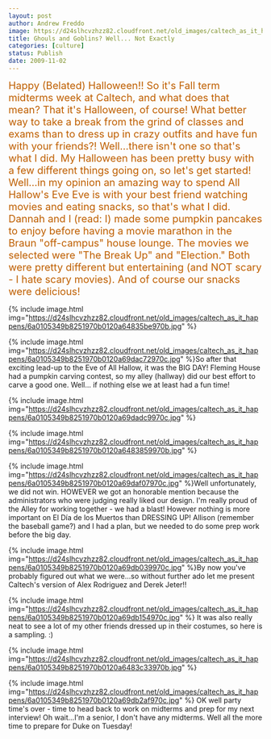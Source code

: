 ```yaml
---
layout: post
author: Andrew Freddo
image: https://d24slhcvzhzz82.cloudfront.net/old_images/caltech_as_it_happens/6a0105349b8251970b0120a69dabe9970c.jpg
title: Ghouls and Goblins? Well... Not Exactly
categories: [culture]
status: Publish
date: 2009-11-02
---
```


<span style="color: #bf5f00; font-size: 20px;"><span style="color: #bf5f00; font-size: 20px;">Happy (Belated) Halloween!!
So it's Fall term midterms week at Caltech, and what does that mean? That it's Halloween, of course! What better way to take a break from the grind of classes and exams than to dress up in crazy outfits and have fun with your friends?! Well...there isn't one so that's what I did. My Halloween has been pretty busy with a few different things going on, so let's get started!
Well...in my opinion an amazing way to spend All Hallow's Eve Eve is with your best friend watching movies and eating snacks, so that's what I did. Dannah and I (read: I) made some pumpkin pancakes to enjoy before having a movie marathon in the Braun "off-campus" house lounge. The movies we selected were "The Break Up" and "Election." Both were pretty different but entertaining (and NOT scary - I hate scary movies). And of course our snacks were delicious!


{% include image.html img="https://d24slhcvzhzz82.cloudfront.net/old_images/caltech_as_it_happens/6a0105349b8251970b0120a64835be970b.jpg" %}

{% include image.html img="https://d24slhcvzhzz82.cloudfront.net/old_images/caltech_as_it_happens/6a0105349b8251970b0120a69dac72970c.jpg" %}So after that exciting lead-up to the Eve of All Hallow, it was the BIG DAY! Fleming House had a pumpkin carving contest, so my alley (hallway) did our best effort to carve a good one. Well... if nothing else we at least had a fun time!

{% include image.html img="https://d24slhcvzhzz82.cloudfront.net/old_images/caltech_as_it_happens/6a0105349b8251970b0120a69dadc9970c.jpg" %}

{% include image.html img="https://d24slhcvzhzz82.cloudfront.net/old_images/caltech_as_it_happens/6a0105349b8251970b0120a6483859970b.jpg" %}

{% include image.html img="https://d24slhcvzhzz82.cloudfront.net/old_images/caltech_as_it_happens/6a0105349b8251970b0120a69daf07970c.jpg" %}Well unfortunately, we did not win. HOWEVER we got an honorable mention because the administrators who were judging really liked our design. I'm really proud of the Alley for working together - we had a blast!
However nothing is more important on El Día de los Muertos than DRESSING UP! Allison (remember the baseball game?) and I had a plan, but we needed to do some prep work before the big day.


{% include image.html img="https://d24slhcvzhzz82.cloudfront.net/old_images/caltech_as_it_happens/6a0105349b8251970b0120a69db039970c.jpg" %}By now you've probably figured out what we were...so without further ado let me present Caltech's version of Alex Rodriguez and Derek Jeter!!

{% include image.html img="https://d24slhcvzhzz82.cloudfront.net/old_images/caltech_as_it_happens/6a0105349b8251970b0120a69db154970c.jpg" %} It was also really neat to see a lot of my other friends dressed up in their costumes, so here is a sampling. :)

{% include image.html img="https://d24slhcvzhzz82.cloudfront.net/old_images/caltech_as_it_happens/6a0105349b8251970b0120a6483c33970b.jpg" %}

{% include image.html img="https://d24slhcvzhzz82.cloudfront.net/old_images/caltech_as_it_happens/6a0105349b8251970b0120a69db2af970c.jpg" %} OK well party time's over - time to head back to work on midterms and prep for my next interview! Oh wait...I'm a senior, I don't have any midterms. Well all the more time to prepare for Duke on Tuesday!
